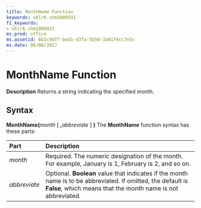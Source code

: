```yaml
---
title: MonthName Function
keywords: vblr6.chm1008931
f1_keywords:
- vblr6.chm1008931
ms.prod: office
ms.assetid: 6b3c9dff-bed1-d3fa-5b50-3a9174cc7e5c
ms.date: 06/08/2017
---
```



# MonthName Function



 **Description**
Returns a string indicating the specified month.

## Syntax

**MonthName(**_month_ [ **,**_abbreviate_ ] **)**
The  **MonthName** function syntax has these parts:


|Part|Description|
|:-----|:-----|
| _month_|Required. The numeric designation of the month. For example, January is 1, February is 2, and so on.|
| _abbreviate_|Optional.  **Boolean** value that indicates if the month name is to be abbreviated. If omitted, the default is **False**, which means that the month name is not abbreviated.|

